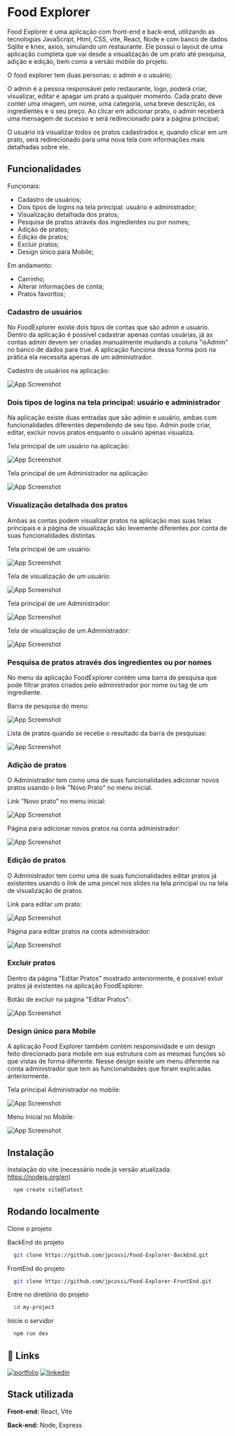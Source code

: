 # Food Explorer

Food Explorer é uma aplicação com front-end e back-end, utilizando as tecnologias JavaScript, Html, CSS, vite, React, Node e com banco de dados Sqlite e knex, axios, simulando um restaurante. Ele possui o layout de uma aplicação completa que vai desde a visualização de um prato até pesquisa, adição e edição, bem como a versão mobile do projeto.

O food explorer tem duas personas: o admin e o usuário;

O admin é a pessoa responsável pelo restaurante, logo, poderá criar, visualizar, editar e apagar um prato a qualquer momento. Cada prato deve conter uma imagem, um nome, uma categoria, uma breve descrição, os ingredientes e o seu preço. Ao clicar em adicionar prato, o admin receberá uma mensagem de sucesso e será redirecionado para a página principal;

O usuário irá visualizar todos os pratos cadastrados e, quando clicar em um prato, será redirecionado para uma nova tela com informações mais detalhadas sobre ele.


## Funcionalidades

Funcionais:
- Cadastro de usuários;
- Dois tipos de logins na tela principal: usuário e administrador;
- Visualização detalhada dos pratos;
- Pesquisa de pratos através dos ingredientes ou por nomes;
- Adição de pratos;
- Edição de pratos;
- Excluir pratos;
- Design único para Mobile; 

Em andamento: 
- Carrinho;
- Alterar informações de conta;
- Pratos favoritos;

### Cadastro de usuários
No FoodExplorer existe dois tipos de contas que são admin e usuário. Dentro da aplicação é possivel cadastrar apenas contas usuárias, já as contas admin devem ser criadas manualmente mudando a coluna "isAdmin" no banco de dados para true. A aplicação funciona dessa forma pois na prática ela necessita apenas de um administrador. 

Cadastro de usuários na aplicação: 

![App Screenshot](/screenshots/CadastroFoodExplorer.png)

### Dois tipos de logins na tela principal: usuário e administrador
Na aplicação existe duas entradas que são admin e usuário, ambas com funcionalidades diferentes dependendo de seu tipo. Admin pode criar, editar, excluir novos pratos enquanto o usuário apenas visualiza.  

Tela principal de um usuário na aplicação:

![App Screenshot](/screenshots/TelaPrincipalFoodExplorerUsuario.png)

Tela principal de um Administrador na aplicação:

![App Screenshot](/screenshots/TelaPrincipalAdminFoodExplorer.png)

### Visualização detalhada dos pratos
Ambas as contas podem visualizar pratos na aplicação mas suas telas principais e a página de visualização são levemente diferentes por conta de suas funcionalidades distintas.

Tela principal de um usuário:

![App Screenshot](/screenshots/TelaPrincipalSlidesUser.png)

Tela de visualização de um usuário:

![App Screenshot](/screenshots/TelaVisualizaçãoUser.png)

Tela principal de um Administrador:

![App Screenshot](/screenshots/TelaPrincipalSlidesAdmin.png)

Tela de visualização de um Administrador: 

![App Screenshot](/screenshots/VisualizaçãoPratoAdmin.png)

### Pesquisa de pratos através dos ingredientes ou por nomes
No menu da aplicação FoodExplorer contém uma barra de pesquisa que pode filtrar pratos criados pelo administrador por nome ou tag de um ingrediente.

Barra de pesquisa do menu: 

![App Screenshot](/screenshots/BarraPesquisaAdmiin.png)

Lista de pratos quando se recebe o resultado da barra de pesquisas:

![App Screenshot](/screenshots/ResultadoPesquisaAdmin.png)

### Adição de pratos
O Administrador tem como uma de suas funcionalidades adicionar novos pratos usando o link "Novo Prato" no menu inicial.

Link "Novo prato" no menu inicial:

![App Screenshot](/screenshots/LinkNovoPratoAdmin.png)

Página para adicionar novos pratos na conta administrador:

![App Screenshot](/screenshots/AdicionarPratoAdmin.png)

### Edição de pratos
O Administrador tem como uma de suas funcionalidades editar pratos já existentes usando o link de uma pincel nos slides na tela principal ou na tela de visualização de pratos.

Link para editar um prato:

![App Screenshot](/screenshots/LinkEditarAdmin.png)

Página para editar pratos na conta administrador:

![App Screenshot](/screenshots/EditarPratoAdmin.png)

### Excluir pratos
Dentro da página "Editar Pratos" mostrado anteriormente, é possivel exluir pratos já existentes na aplicação FoodExplorer.

Botão de excluir na página "Editar Pratos":

![App Screenshot](/screenshots/ExluirPratoAdmin.png)

### Design único para Mobile
A aplicação Food Explorer também contém responsividade e um design feito direcionado para mobile em sua estrutura com as mesmas funções só que vistas de forma diferente. Nesse design existe um menu diferente na conta administrador que tem as funcionalidades que foram explicadas anteriormente. 

Tela principal Administrador no mobile:

![App Screenshot](/screenshots/TelaPrincipalMobile.png)

Menu Inicial no Mobile:

![App Screenshot](/screenshots/MenuInicialMobile.png)

## Instalação

Instalação do vite (necessário node.js versão atualizada: https://nodejs.org/en)

```bash
  npm create vite@latest
```
## Rodando localmente

Clone o projeto

BackEnd do projeto
```bash
  git clone https://github.com/jpcossi/Food-Explorer-BackEnd.git
```

FrontEnd do projeto
```bash
  git clone https://github.com/jpcossi/Food-Explorer-FrontEnd.git
```

Entre no diretório do projeto

```bash
  cd my-project
```

Inicie o servidor

```bash
  npm run dev
```


## 🔗 Links
[![portfolio](https://img.shields.io/badge/my_portfolio-000?style=for-the-badge&logo=ko-fi&logoColor=white)](https://github.com/jpcossi)
[![linkedin](https://img.shields.io/badge/linkedin-0A66C2?style=for-the-badge&logo=linkedin&logoColor=white)](https://www.linkedin.com/in/jppcossi/)


## Stack utilizada

**Front-end:** React, Vite

**Back-end:** Node, Express
